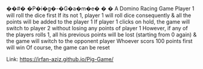��#� �P�i�g�-�G�a�m�e�
�
�
A Domino Racing Game
Player 1 will roll the dice first
If its not 1, player 1 will roll dice consequently & all the points will be added to the player 1
If player 1 clicks on hold, the game will switch to player 2 without losing any points of player 1
However, if any of the players rolls 1, all his previous points will be lost (starting from 0 again) & the game will switch to the opponent player
Whoever scors 100 points first will win
Of course, the game can be reset

Link: https://irfan-aziz.github.io/Pig-Game/
